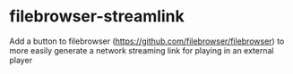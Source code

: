 # filebrowser-streamlink
Add a button to filebrowser (https://github.com/filebrowser/filebrowser) to more easily generate a network streaming link for playing in an external player
